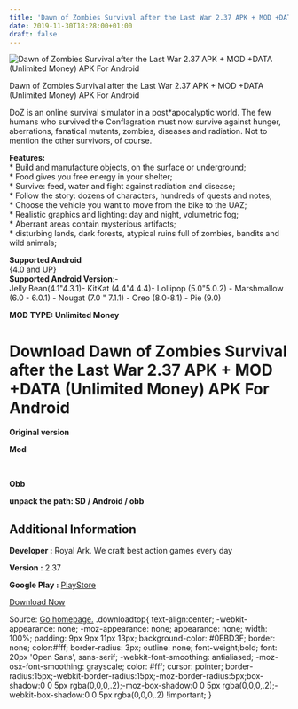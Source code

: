 ```yaml
---
title: 'Dawn of Zombies Survival after the Last War 2.37 APK + MOD +DATA (Unlimited Money) APK For Android'
date: 2019-11-30T18:28:00+01:00
draft: false
---
```


![Dawn of Zombies Survival after the Last War 2.37 APK + MOD +DATA (Unlimited Money) APK For Android](https://i2.wp.com/apkhome.net/wp-content/uploads/2019/11/Dawn-of-Zombies-Survival-after-the-Last-War-2.png "Dawn of Zombies Survival after the Last War 2.37 APK + MOD +DATA (Unlimited Money) APK For Android")

  

Dawn of Zombies Survival after the Last War 2.37 APK + MOD +DATA (Unlimited Money) APK For Android

DoZ is an online survival simulator in a post\*apocalyptic world. The few humans who survived the Conflagration must now survive against hunger, aberrations, fanatical mutants, zombies, diseases and radiation. Not to mention the other survivors, of course.

**Features:**  
\* Build and manufacture objects, on the surface or underground;  
\* Food gives you free energy in your shelter;  
\* Survive: feed, water and fight against radiation and disease;  
\* Follow the story: dozens of characters, hundreds of quests and notes;  
\* Choose the vehicle you want to move from the bike to the UAZ;  
\* Realistic graphics and lighting: day and night, volumetric fog;  
\* Aberrant areas contain mysterious artifacts;  
\* disturbing lands, dark forests, atypical ruins full of zombies, bandits and wild animals;

**Supported Android**  
{4.0 and UP}  
**Supported Android Version**:-  
Jelly Bean(4.1"4.3.1)- KitKat (4.4"4.4.4)- Lollipop (5.0"5.0.2) - Marshmallow (6.0 - 6.0.1) - Nougat (7.0 " 7.1.1) - Oreo (8.0-8.1) - Pie (9.0)

**MOD TYPE: Unlimited Money**

Download Dawn of Zombies Survival after the Last War 2.37 APK + MOD +DATA (Unlimited Money) APK For Android
===========================================================================================================

**Original version**

**Mod**

 

**Obb**

**unpack the path: SD / Android / obb**

Additional Information
----------------------

**Developer :** Royal Ark. We craft best action games every day

**Version :** 2.37

**Google Play :** [PlayStore](https://play.google.com/store/apps/details?id=com.survival.last)

  

[Download Now](https://store4app.co/post/dawn-of-zombies-survival-after-the-last-war-2-37-apk-mod-data-unlimited-money-apk-for-android_1575134676)

  
Source: [Go homepage.](https://store4app.co/post/dawn-of-zombies-survival-after-the-last-war-2-37-apk-mod-data-unlimited-money-apk-for-android_1575134676) .downloadtop{ text-align:center; -webkit-appearance: none; -moz-appearance: none; appearance: none; width: 100%; padding: 9px 9px 11px 13px; background-color: #0EBD3F; border: none; color:#fff; border-radius: 3px; outline: none; font-weight;bold; font: 20px 'Open Sans', sans-serif; -webkit-font-smoothing: antialiased; -moz-osx-font-smoothing: grayscale; color: #fff; cursor: pointer; border-radius:15px;-webkit-border-radius:15px;-moz-border-radius:5px;box-shadow:0 0 5px rgba(0,0,0,.2);-moz-box-shadow:0 0 5px rgba(0,0,0,.2);-webkit-box-shadow:0 0 5px rgba(0,0,0,.2) !important; }
